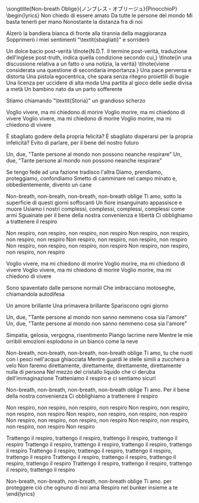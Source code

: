 \songtitle{Non-breath Oblige}{ノンブレス・オブリージュ}{PinocchioP}
\begin{lyrics}
Non chiedo di essere amato
Da tutte le persone del mondo
Mi basta tenerti per mano
Nonostante la distanza fra di noi

Alzerò la bandiera bianca di fronte alla tirannia della maggioranza
Sopprimerò i miei sentimenti "\textit{sbagliati}" e sorriderò

Un dolce bacio post-verità
\tlnote{N.D.T. Il termine post-verità, traduzione dell'inglese post-truth, indica quella condizione secondo cui,}
\tlnote{in una discussione relativa a un fatto o una notizia, la verità}
\tlnote{viene considerata una questione di secondaria importanza.}
Una pace perversa e distorta
Una pistola egocentrica, che spara senza ritegno proiettili di bugie
Una licenza per uccidere di alta moda
Una partita al gioco delle sedie divisa a metà
Un bambino nato da un parto sofferente

Stiamo chiamando "\textit{Storia}" un grandioso scherzo

Voglio vivere, ma mi chiedono di morire
Voglio morire, ma mi chiedono di vivere
Voglio vivere, ma mi chiedono di morire
Voglio morire, ma mi chiedono di vivere

È sbagliato godere della propria felicità?
È sbagliato disperarsi per la propria infelicità?
Evito di parlare, per il bene del nostro futuro

Un, due, "Tante persone al mondo non possono neanche respirare"
Un, due, "Tante persone al mondo non possono neanche respirare"

Se tengo fede ad una fazione tradisco l'altra
Diamo, prendiamo, proteggiamo, confondiamo
Smetto di camminare nel campo minato e, obbedientemente, divento un cane

Non-breath, non-breath, non-breath, non-breath oblige
Ti amo, sotto la superficie di questi giorni soffocanti
Un fiore insanguinato appassisce e muore
Usiamo i nostri complessi, complessi, complessi, complessi come armi
Sguainate per il bene della nostra convenienza e libertà
Ci obblighiamo a trattenere il respiro

Non respiro, non respiro, non respiro, non respiro
Non respiro, non respiro, non respiro, non respiro
Non respiro, non respiro, non respiro, non respiro
Non respiro, non respiro, non respiro, non respiro
Non respiro, non respiro, non respiro, non respiro

Voglio vivere, ma mi chiedono di morire
Voglio morire, ma mi chiedono di vivere
Voglio vivere, ma mi chiedono di morire
Voglio morire, ma mi chiedono di vivere

Sono spaventato dalle persone normali
Che imbracciano motoseghe, chiamandola autodifesa

Un amore brillante
Una primavera brillante
Spariscono ogni giorno

Un, due, "Tante persone al mondo non sanno nemmeno cosa sia l'amore"
Un, due, "Tante persone al mondo non sanno nemmeno cosa sia l'amore"

Simpatia, gelosia, vergogna, risentimento
Piango lacrime nere
Mentre le mie orribili emozioni esplodono in un bianco come la neve

Non-breath, non-breath, non-breath, non-breath oblige
Ti amo, tu che nuoti con i pesci nell'acqua ghiacciata
Mentre guardi le stelle simili a zucchero a velo
Non faremo direttamente, direttamente, direttamente, direttamente nulla di persona
Nel mezzo del cristallo liquido che ci deruba dell'immaginazione
Tratteniamo il respiro e ci sentiamo sicuri

Non-breath, non-breath, non-breath, non-breath oblige
Ti amo. Per il bene della nostra convenienza
Ci obblighiamo a trattenere il respiro

Non respiro, non respiro, non respiro, non respiro
Non respiro, non respiro, non respiro, non respiro
Non respiro, non respiro, non respiro, non respiro
Non respiro, non respiro, non respiro, non respiro
Non respiro, non respiro, non respiro, non respiro
Non respiro

Trattengo il respiro, trattengo il respiro, trattengo il respiro, trattengo il respiro
Trattengo il respiro, trattengo il respiro, trattengo il respiro, trattengo il respiro
Trattengo il respiro, trattengo il respiro, trattengo il respiro, trattengo il respiro
Trattengo il respiro, trattengo il respiro, trattengo il respiro, trattengo il respiro
Trattengo il respiro, trattengo il respiro, trattengo il respiro, trattengo il respiro

Non-breath, non-breath, non-breath, non-breath oblige
Ti amo. per proteggere ciò che ognuno di noi ama
Respiro nel bunker insieme a te
\end{lyrics}
